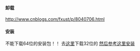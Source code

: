 #### 卸载
http://www.cnblogs.com/fxust/p/8040706.html


#### 安装
不能下载64位的安装包！！ 去[这里](https://www.teamviewer.com/zhcn/download/linux/)下载32位的
[然后参考这里安装](http://www.cnblogs.com/fxust/p/8040706.html)
